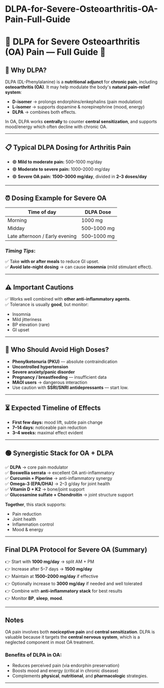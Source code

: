 # DLPA-for-Severe-Osteoarthritis-OA-Pain-Full-Guide

# 🌼 DLPA for Severe Osteoarthritis (OA) Pain — Full Guide 🌼

## 🧬 Why DLPA?

DLPA (DL-Phenylalanine) is a **nutritional adjunct** for **chronic pain**, including **osteoarthritis (OA)**. It may help modulate the body's **natural pain-relief system**:

- **D-isomer** → prolongs endorphins/enkephalins (pain modulation)
- **L-isomer** → supports dopamine & norepinephrine (mood, energy)
- **DLPA** → combines both effects.

In OA, DLPA works **centrally** to counter **central sensitization**, and supports mood/energy which often decline with chronic OA.

---

## 📋 Typical DLPA Dosing for Arthritis Pain

- 🟣 **Mild to moderate pain:** 500–1000 mg/day  
- 🟣 **Moderate to severe pain:** 1000–2000 mg/day  
- 🟣 **Severe OA pain:** **1500–3000 mg/day**, divided in **2–3 doses/day**

---

## ⏰ Dosing Example for Severe OA

| Time of day    | DLPA Dose |
|----------------|-----------|
| Morning        | 1000 mg   |
| Midday         | 500–1000 mg |
| Late afternoon / Early evening | 500–1000 mg |

### *Timing Tips*:
✅ Take **with or after meals** to reduce GI upset.  
✅ **Avoid late-night dosing** → can cause **insomnia** (mild stimulant effect).

---

## ⚠️ Important Cautions

✅ Works well combined with **other anti-inflammatory agents**.  
✅ Tolerance is usually **good**, but monitor:

- Insomnia  
- Mild jitteriness  
- BP elevation (rare)  
- GI upset

---

## 🚫 Who Should Avoid High Doses?

- **Phenylketonuria (PKU)** — absolute contraindication  
- **Uncontrolled hypertension**  
- **Severe anxiety/panic disorder**  
- **Pregnancy / breastfeeding** — insufficient data  
- **MAOI users** → dangerous interaction  
- Use caution with **SSRI/SNRI antidepressants** — start low.

---

## ⏳ Expected Timeline of Effects

- **First few days:** mood lift, subtle pain change  
- **7–14 days:** noticeable pain reduction  
- **3–4 weeks:** maximal effect evident

---

## 🟢 Synergistic Stack for OA + DLPA

✅ **DLPA** → core pain modulator  
✅ **Boswellia serrata** → excellent OA anti-inflammatory  
✅ **Curcumin + Piperine** → anti-inflammatory synergy  
✅ **Omega-3 (EPA/DHA)** → 2–3 g/day for joint health  
✅ **Vitamin D + K2** → bone/joint support  
✅ **Glucosamine sulfate + Chondroitin** → joint structure support  

**Together**, this stack supports:
- Pain reduction  
- Joint health  
- Inflammation control  
- Mood & energy

---

## Final DLPA Protocol for Severe OA (Summary)

👉 Start with **1000 mg/day** → split AM + PM  
👉 Increase after 5–7 days → **1500 mg/day**  
👉 Maintain at **1500–2000 mg/day** if effective  
👉 Optionally increase to **3000 mg/day** if needed and well tolerated  
👉 Combine with **anti-inflammatory stack** for best results  
👉 Monitor **BP**, **sleep**, **mood**.

---

## Notes

OA pain involves both **nociceptive pain** and **central sensitization**. DLPA is valuable because it targets the **central nervous system**, which is a neglected component in most OA treatment. 

### Benefits of DLPA in OA:

- Reduces perceived pain (via endorphin preservation)
- Boosts mood and energy (critical in chronic disease)
- Complements **physical**, **nutritional**, and **pharmacologic** strategies.

---
